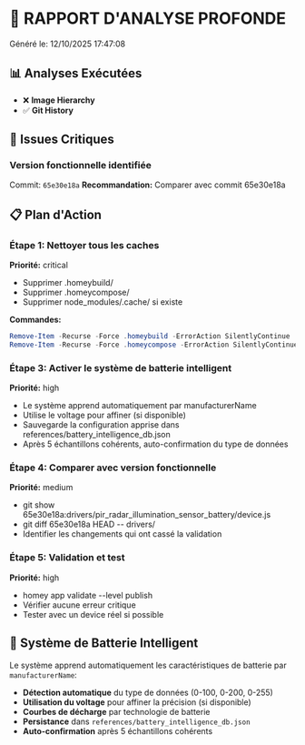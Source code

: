 # 🔬 RAPPORT D'ANALYSE PROFONDE

Généré le: 12/10/2025 17:47:08

## 📊 Analyses Exécutées

- ❌ **Image Hierarchy**
- ✅ **Git History**

## 🔴 Issues Critiques

### Version fonctionnelle identifiée

Commit: `65e30e18a`
**Recommandation:** Comparer avec commit 65e30e18a

## 📋 Plan d'Action

### Étape 1: Nettoyer tous les caches

**Priorité:** critical

- Supprimer .homeybuild/
- Supprimer .homeycompose/
- Supprimer node_modules/.cache/ si existe

**Commandes:**
```powershell
Remove-Item -Recurse -Force .homeybuild -ErrorAction SilentlyContinue
Remove-Item -Recurse -Force .homeycompose -ErrorAction SilentlyContinue
```

### Étape 3: Activer le système de batterie intelligent

**Priorité:** high

- Le système apprend automatiquement par manufacturerName
- Utilise le voltage pour affiner (si disponible)
- Sauvegarde la configuration apprise dans references/battery_intelligence_db.json
- Après 5 échantillons cohérents, auto-confirmation du type de données

### Étape 4: Comparer avec version fonctionnelle

**Priorité:** medium

- git show 65e30e18a:drivers/pir_radar_illumination_sensor_battery/device.js
- git diff 65e30e18a HEAD -- drivers/
- Identifier les changements qui ont cassé la validation

### Étape 5: Validation et test

**Priorité:** high

- homey app validate --level publish
- Vérifier aucune erreur critique
- Tester avec un device réel si possible

## 🔋 Système de Batterie Intelligent

Le système apprend automatiquement les caractéristiques de batterie par `manufacturerName`:

- **Détection automatique** du type de données (0-100, 0-200, 0-255)
- **Utilisation du voltage** pour affiner la précision (si disponible)
- **Courbes de décharge** par technologie de batterie
- **Persistance** dans `references/battery_intelligence_db.json`
- **Auto-confirmation** après 5 échantillons cohérents
